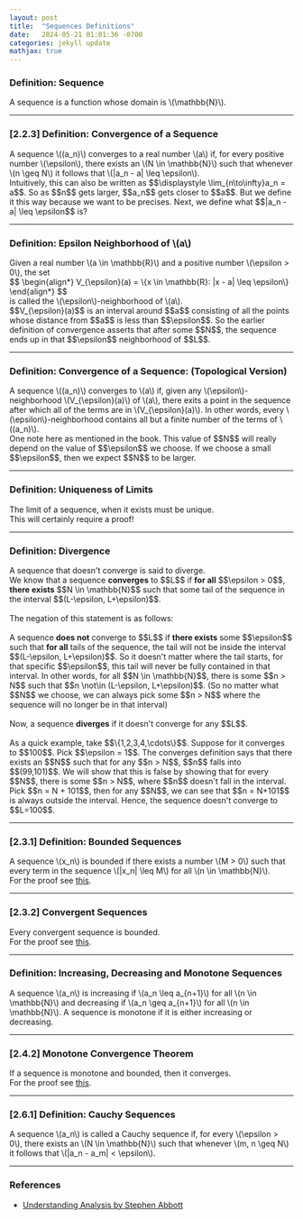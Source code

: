 ```yaml
---
layout: post
title:  "Sequences Definitions"
date:   2024-05-21 01:01:36 -0700
categories: jekyll update
mathjax: true
---
```

<!-------------------------------------------------------------------------->
<h3>Definition: Sequence</h3>
<div class="def">
  A sequence is a function whose domain is \(\mathbb{N}\).
</div>
<hr>
<!-------------------------------------------------------------------------->
<h3>[2.2.3] Definition: Convergence of a Sequence</h3>
<div class="def">
  A sequence \((a_n)\) converges to a real number \(a\) if, for every positive number \(\epsilon\), there exists an \(N \in \mathbb{N}\) such that whenever \(n \geq N\) it follows that \(|a_n - a| \leq \epsilon\).
</div>
Intuitively, this can also be written as $$\displaystyle \lim_{n\to\infty}a_n = a$$. So as $$n$$ gets larger, $$a_n$$ gets closer to $$a$$. But we define it this way because we want to be precises. Next, we define what $$|a_n - a| \leq \epsilon$$ is? 
<hr>
<!-------------------------------------------------------------------------->
<h3>Definition: Epsilon Neighborhood of \(a\)</h3>
<div class="def">
  Given a real number \(a \in \mathbb{R}\) and a positive number \(\epsilon > 0\), the set
  <div>
	  $$
	  \begin{align*}
	  V_{\epsilon}(a) = \{x \in \mathbb{R}: |x - a| \leq \epsilon\}
	  \end{align*}
	  $$
  </div>
  is called the \(\epsilon\)-neighborhood of \(a\).
</div>
$$V_{\epsilon}(a)$$ is an interval around $$a$$ consisting of all the points whose distance from $$a$$ is less than $$\epsilon$$. So the earlier definition of convergence asserts that after some $$N$$, the sequence ends up in that $$\epsilon$$ neighborhood of $$L$$. 
<hr>
<!-------------------------------------------------------------------------->
<h3>Definition: Convergence of a Sequence: (Topological Version)</h3>
<div class="def">
	A sequence \((a_n)\) converges to \(a\) if, given any \(\epsilon\)-neighborhood \(V_{\epsilon}(a)\) of \(a\), there exits a point in the sequence after which all of the terms are in \(V_{\epsilon}(a)\). In other words, every \(\epsilon\)-neighborhood contains all but a finite number of the terms of \((a_n)\).
</div>
One note here as mentioned in the book. This value of $$N$$ will really depend on the value of $$\epsilon$$ we choose. If we choose a small $$\epsilon$$, then we expect $$N$$ to be larger.
<hr>
<!-------------------------------------------------------------------------->
<h3>Definition: Uniqueness of Limits</h3>
<div class="def">
	The limit of a sequence, when it exists must be unique.
</div>
This will certainly require a proof!
<hr>
<!-------------------------------------------------------------------------->
<h3>Definition: Divergence</h3>
<div class="def">
	A sequence that doesn't converge is said to diverge.
</div>
We know that a sequence <b>converges</b> to $$L$$ if <b>for all</b> $$\epsilon > 0$$, <b>there exists</b> $$N \in \mathbb{N}$$ such that some tail of the sequence in the interval $$(L-\epsilon, L+\epsilon)$$. 
<br>
<br>
The negation of this statement is as follows:
<br>
<br>
A sequence <b>does not</b> converge to $$L$$ if <b>there exists</b> some $$\epsilon$$ such that <b>for all</b> tails of the sequence, the tail will not be inside the interval $$(L-\epsilon, L+\epsilon)$$. So it doesn't matter where the tail starts, for that specific $$\epsilon$$, this tail will never be fully contained in that interval. In other words, for all $$N \in \mathbb{N}$$, there is some $$n > N$$ such that $$n \not\in (L-\epsilon, L+\epsilon)$$. (So no matter what $$N$$ we choose, we can always pick some $$n > N$$ where the sequence will no longer be in that interval)
<br>
<br>
Now, a sequence <b>diverges</b> if it doesn't converge for any $$L$$.
<br>
<br>
As a quick example, take $$\{1,2,3,4,\cdots\}$$. Suppose for it converges to $$100$$. Pick $$\epsilon = 1$$. The converges definition says that there exists an $$N$$ such that for any $$n > N$$, $$n$$ falls into $$(99,101)$$. We will show that this is false by showing that for every $$N$$, there is some $$n > N$$, where $$n$$ doesn't fall in the interval. Pick $$n = N + 101$$, then for any $$N$$, we can see that $$n = N+101$$ is always outside the interval. Hence, the sequence doesn't converge to $$L=100$$.  
<hr>
<!-------------------------------------------------------------------------->
<h3>[2.3.1] Definition: Bounded Sequences</h3>
<div class="def">
	A sequence \(x_n\) is bounded if there exists a number \(M > 0\) such that every term in the sequence \(|x_n| \leq M\) for all \(n \in \mathbb{N}\).
</div>
For the proof see <a href="https://strncat.github.io/jekyll/update/2024/06/03/analysis-seq-bounded.html">this</a>.
<hr>
<!-------------------------------------------------------------------------->
<h3>[2.3.2] Convergent Sequences</h3>
<div class="def">
  Every convergent sequence is bounded.
</div>
For the proof see <a href="https://strncat.github.io/jekyll/update/2024/06/12/analysis-seq-if-convergent-then-bounded.html">this</a>.
<hr>
<!-------------------------------------------------------------------------->
<h3>Definition: Increasing, Decreasing and Monotone Sequences</h3>
<div class="def">
	A sequence \(a_n\) is increasing if \(a_n \leq a_{n+1}\) for all \(n \in \mathbb{N}\) and decreasing if \(a_n \geq a_{n+1}\) for all \(n \in \mathbb{N}\). A sequence is monotone if it is either increasing or decreasing.
</div>
<hr>
<!-------------------------------------------------------------------------->
<h3>[2.4.2] Monotone Convergence Theorem</h3>
<div class="thm">
  If a sequence is monotone and bounded, then it converges.
</div>
For the proof see <a href="https://strncat.github.io/jekyll/update/2024/04/29/analysis-seq-monotone-convergence-theorem.html">this</a>.
<hr>
<!-------------------------------------------------------------------------->
<h3>[2.6.1] Definition: Cauchy Sequences</h3>
<div class="def">
	A sequence \(a_n\) is called a Cauchy sequence if, for every  \(\epsilon > 0\), there exists an \(N \in \mathbb{N}\) such that whenever \(m, n \geq N\) it follows that \(|a_n - a_m| < \epsilon\).
</div>
<hr>
<!-------------------------------------------------------------------------->
<h3>References</h3>
<ul>
<li><a href="https://www.amazon.com/Understanding-Analysis-Undergraduate-Texts-Mathematics/dp/1493927116">Understanding Analysis by Stephen Abbott</a></li>
</ul>